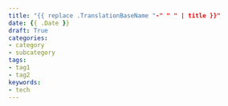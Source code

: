 ```yaml
---
title: "{{ replace .TranslationBaseName "-" " " | title }}"
date: {{ .Date }}
draft: True
categories:
- category
- subcategory
tags:
- tag1
- tag2
keywords:
- tech
---
```

